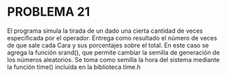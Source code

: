# PROBLEMA 21

El programa simula la tirada de un dado una cierta cantidad de veces especificada por el 
operador. Entrega como resultado el número de veces de que sale cada Cara y sus porcentajes 
sobre el total. En este caso se agrega la función srand(), que permite cambiar la semilla de 
generación de los números aleatorios. Se toma como semilla la hora del sistema mediante la 
función time() incluida en la biblioteca time.h